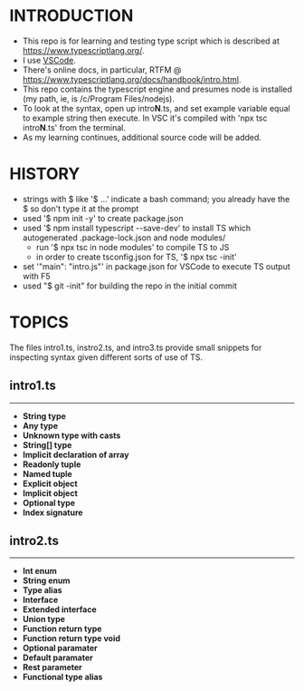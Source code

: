 # INTRODUCTION

* This repo is for learning and testing type script which is described at https://www.typescriptlang.org/.
* I use [VSCode](https://code.visualstudio.com/).
* There's online docs, in particular, RTFM @ https://www.typescriptlang.org/docs/handbook/intro.html.
* This repo contains the typescript engine and presumes node is installed (my path, ie, is /c/Program Files/nodejs).
* To look at the syntax, open up intro**N**.ts, and set example variable equal to example string then execute. In VSC
    it's compiled with 'npx tsc intro**N**.ts' from the terminal.
* As my learning continues, additional source code will be added.

# HISTORY

* strings with $ like '$ ...' indicate a bash command; you already have the $ so don't type it at the prompt
* used '$ npm init -y' to create package.json
* used '$ npm install typescript --save-dev' to install TS which autogenerated .package-lock.json and node modules/
    * run '$ npx tsc in node modules' to compile TS to JS
    * in order to create tsconfig.json for TS, '$ npx tsc -init'
* set '"main": "intro.js"' in package.json for VSCode to execute TS output with F5
* used "$ git -init" for building the repo in the initial commit

# TOPICS

The files intro1.ts, instro2.ts, and intro3.ts provide small snippets for inspecting syntax given different sorts of use of TS.

## intro1.ts
---
* **String type**
* **Any type**
* **Unknown type with casts**
* **String[] type**
* **Implicit declaration of array**
* **Readonly tuple**
* **Named tuple**
* **Explicit object**
* **Implicit object**
* **Optional type**
* **Index signature**

## intro2.ts
---
* **Int enum**
* **String enum**
* **Type alias**
* **Interface**
* **Extended interface**
* **Union type**
* **Function return type**
* **Function return type void**
* **Optional paramater**
* **Default paramater**
* **Rest parameter**
* **Functional type alias**